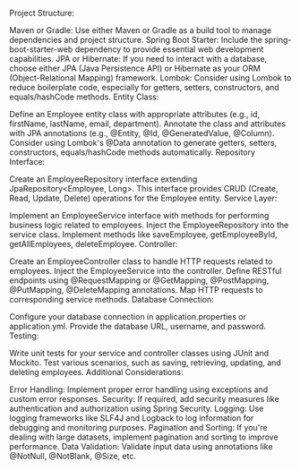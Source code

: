 Project Structure:

Maven or Gradle: Use either Maven or Gradle as a build tool to manage dependencies and project structure.
Spring Boot Starter: Include the spring-boot-starter-web dependency to provide essential web development capabilities.
JPA or Hibernate: If you need to interact with a database, choose either JPA (Java Persistence API) or Hibernate as your ORM (Object-Relational Mapping) framework.
Lombok: Consider using Lombok to reduce boilerplate code, especially for getters, setters, constructors, and equals/hashCode methods.
Entity Class:

Define an Employee entity class with appropriate attributes (e.g., id, firstName, lastName, email, department).
Annotate the class and attributes with JPA annotations (e.g., @Entity, @Id, @GeneratedValue, @Column).
Consider using Lombok's @Data annotation to generate getters, setters, constructors, equals/hashCode methods automatically.
Repository Interface:

Create an EmployeeRepository interface extending JpaRepository<Employee, Long>.
This interface provides CRUD (Create, Read, Update, Delete) operations for the Employee entity.
Service Layer:

Implement an EmployeeService interface with methods for performing business logic related to employees.
Inject the EmployeeRepository into the service class.
Implement methods like saveEmployee, getEmployeeById, getAllEmployees, deleteEmployee.
Controller:

Create an EmployeeController class to handle HTTP requests related to employees.
Inject the EmployeeService into the controller.
Define RESTful endpoints using @RequestMapping or @GetMapping, @PostMapping, @PutMapping, @DeleteMapping annotations.
Map HTTP requests to corresponding service methods.
Database Connection:

Configure your database connection in application.properties or application.yml.
Provide the database URL, username, and password.
Testing:

Write unit tests for your service and controller classes using JUnit and Mockito.
Test various scenarios, such as saving, retrieving, updating, and deleting employees.
Additional Considerations:

Error Handling: Implement proper error handling using exceptions and custom error responses.
Security: If required, add security measures like authentication and authorization using Spring Security.
Logging: Use logging frameworks like SLF4J and Logback to log information for debugging and monitoring purposes.
Pagination and Sorting: If you're dealing with large datasets, implement pagination and sorting to improve performance.
Data Validation: Validate input data using annotations like @NotNull, @NotBlank, @Size, etc.
